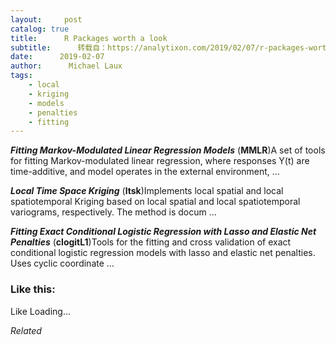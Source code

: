 ```yaml
---
layout:     post
catalog: true
title:      R Packages worth a look
subtitle:      转载自：https://analytixon.com/2019/02/07/r-packages-worth-a-look-1417/
date:      2019-02-07
author:      Michael Laux
tags:
    - local
    - kriging
    - models
    - penalties
    - fitting
---
```


***Fitting Markov-Modulated Linear Regression Models*** (**MMLR**)A set of tools for fitting Markov-modulated linear regression, where responses Y(t) are time-additive, and model operates in the external environment, …

***Local Time Space Kriging*** (**ltsk**)Implements local spatial and local spatiotemporal Kriging based on local spatial and local spatiotemporal variograms, respectively. The method is docum …

***Fitting Exact Conditional Logistic Regression with Lasso and Elastic Net Penalties*** (**clogitL1**)Tools for the fitting and cross validation of exact conditional logistic regression models with lasso and elastic net penalties. Uses cyclic coordinate …





### Like this:

Like Loading...


*Related*

